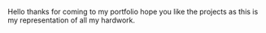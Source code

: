 Hello thanks for coming to my portfolio hope you like the projects as this is my representation of all my hardwork.
